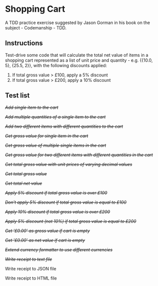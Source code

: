 # Shopping Cart

A TDD practice exercise suggested by Jason Gorman in his book on the subject - Codemanship - TDD.

## Instructions

Test-drive some code that will calculate the total net value of items in a shopping cart represented as a list of unit price and quantity - e.g. {{10.0, 5}, {25.5, 2}}, with the following discounts applied:

1. If total gross value > £100, apply a 5% discount
2. If total gross value > £200, apply a 10% discount

## Test list

~~_Add single item to the cart_~~

~~_Add multiple quantities of a single item to the cart_~~

~~_Add two different items with different quantities to the cart_~~

~~_Get gross value for single item in the cart_~~

~~_Get gross value of multiple single items in the cart_~~

~~_Get gross value for two different items with different quantities in the cart_~~

~~_Get total gross value with unit prices of varying decimal values_~~

~~_Get total gross value_~~

~~_Get total net value_~~

~~_Apply 5% discount if total gross value is over £100_~~

~~_Don't apply 5% discount if total gross value is equal to £100_~~

~~_Apply 10% discount if total gross value is over £200_~~

~~_Apply 5% discount (not 10%) if total gross value is equal to £200_~~

~~_Get '£0.00' as gross value if cart is empty_~~

~~_Get '£0.00' as net value if cart is empty_~~

~~_Extend currency formatter to use different currencies_~~

~~_Write receipt to text file_~~

Write receipt to JSON file

Write receipt to HTML file
